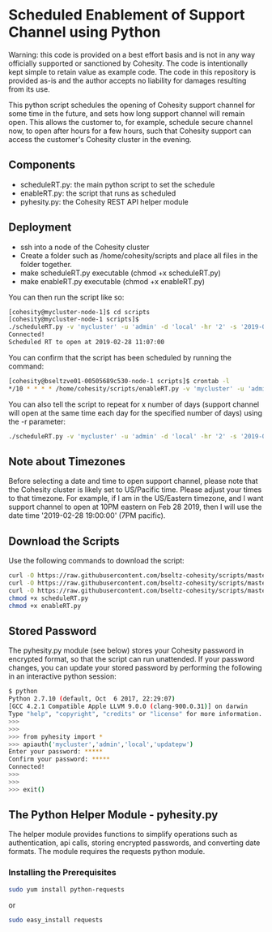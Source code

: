 # Scheduled Enablement of Support Channel using Python

Warning: this code is provided on a best effort basis and is not in any way officially supported or sanctioned by Cohesity. The code is intentionally kept simple to retain value as example code. The code in this repository is provided as-is and the author accepts no liability for damages resulting from its use.

This python script schedules the opening of Cohesity support channel for some time in the future, and sets how long support channel will remain open. This allows the customer to, for example, schedule secure channel now, to open after hours for a few hours, such that Cohesity support can access the customer's Cohesity cluster in the evening.

## Components

* scheduleRT.py: the main python script to set the schedule
* enableRT.py: the script that runs as scheduled
* pyhesity.py: the Cohesity REST API helper module

## Deployment

* ssh into a node of the Cohesity cluster
* Create a folder such as /home/cohesity/scripts and place all files in the folder together.
* make scheduleRT.py executable (chmod +x scheduleRT.py)
* make enableRT.py executable (chmod +x enableRT.py)

You can then run the script like so:

```bash
[cohesity@mycluster-node-1]$ cd scripts
[cohesity@mycluster-node-1 scripts]$
./scheduleRT.py -v 'mycluster' -u 'admin' -d 'local' -hr '2' -s '2019-02-28 11:07:00'
Connected!
Scheduled RT to open at 2019-02-28 11:07:00
```

You can confirm that the script has been scheduled by running the command:

```bash
[cohesity@bseltzve01-00505689c530-node-1 scripts]$ crontab -l
*/10 * * * * /home/cohesity/scripts/enableRT.py -v 'mycluster' -u 'admin' -d 'local' -hr '2' -s '2019-02-28 11:07:00'
```

You can also tell the script to repeat for x number of days (support channel will open at the same time each day for the specified number of days) using the -r parameter:

```bash
./scheduleRT.py -v 'mycluster' -u 'admin' -d 'local' -hr '2' -s '2019-02-28 11:07:00' -r 3
```

## Note about Timezones

Before selecting a date and time to open support channel, please note that the Cohesity cluster is likely set to US/Pacific time. Please adjust your times to that timezone. For example, if I am in the US/Eastern timezone, and I want support channel to open at 10PM eastern on Feb 28 2019, then I will use the date time '2019-02-28 19:00:00' (7PM pacific).

## Download the Scripts

Use the following commands to download the script:

```bash
curl -O https://raw.githubusercontent.com/bseltz-cohesity/scripts/master/python/scheduleRT/enableRT.py
curl -O https://raw.githubusercontent.com/bseltz-cohesity/scripts/master/python/scheduleRT/pyhesity.py
curl -O https://raw.githubusercontent.com/bseltz-cohesity/scripts/master/python/scheduleRT/scheduleRT.py
chmod +x scheduleRT.py
chmod +x enableRT.py
```

## Stored Password

The pyhesity.py module (see below) stores your Cohesity password in encrypted format, so that the script can run unattended. If your password changes, you can update your stored password by performing the following in an interactive python session:

```bash
$ python
Python 2.7.10 (default, Oct  6 2017, 22:29:07)
[GCC 4.2.1 Compatible Apple LLVM 9.0.0 (clang-900.0.31)] on darwin
Type "help", "copyright", "credits" or "license" for more information.
>>>
>>>
>>> from pyhesity import *
>>> apiauth('mycluster','admin','local','updatepw')
Enter your password: *****
Confirm your password: *****
Connected!
>>>
>>>
>>> exit()
```

## The Python Helper Module - pyhesity.py

The helper module provides functions to simplify operations such as authentication, api calls, storing encrypted passwords, and converting date formats. The module requires the requests python module.

### Installing the Prerequisites

```bash
sudo yum install python-requests
```

or

```bash
sudo easy_install requests
```
